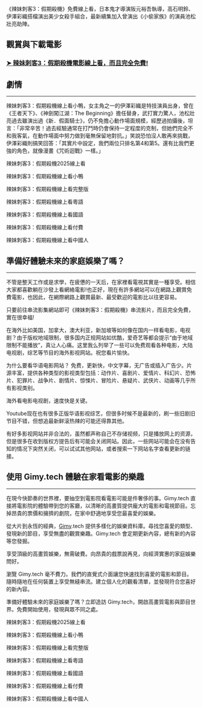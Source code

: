 《辣妹刺客3：假期殺機》免費線上看，日本鬼才導演阪元裕吾執導，高石明鈴、伊澤彩織搭檔演出美少女殺手組合，最新續集加入曾演出《小偷家族》的演員池松壯亮助陣。


## 觀賞與下載電影

### [➤ 辣妹刺客3：假期殺機電影線上看，而且完全免費!](https://www.gimy.tech/2025/03/baby-assassins-nice-day-hd-gimy.html)


## 劇情

----------

辣妹刺客3：假期殺機線上看小鴨，女主角之一的伊澤彩織是特技演員出身，曾在《王者天下》、《神劍闖江湖：The Beginning》擔任替身，武打實力驚人，池松壯亮過去雖演出過《新．假面騎士》，仍不免擔心動作場面規模，經歷過拍攝後，坦言：「非常辛苦！過去經驗通常在打鬥時仍會保持一定程度的克制，但她們完全不和我客氣，在動作場面中努力做到毫無保留地對抗。」笑說恐怕沒人敢再來挑戰，伊澤彩織則搞笑回答：「其實片中設定，我們兩位只排名第4和第5。還有比我們更強的角色，就像漫畫《咒術迴戰》一樣。」

辣妹刺客3：假期殺機2025線上看

辣妹刺客3：假期殺機線上看小鴨

辣妹刺客3：假期殺機線上看完整版

辣妹刺客3：假期殺機線上看粵語

辣妹刺客3：假期殺機線上看國語

辣妹刺客3：假期殺機線上看付費

辣妹刺客3：假期殺機線上看中國人

## 準備好體驗未來的家庭娛樂了嗎？

----------

不管是整天工作或是求學，在疲憊的一天后，在家裡看電視其實是一種享受。相信大家都喜歡躺在沙發上看網絡電影!也正好，現在有許多網站可以在網路上觀賞免費電影，也因此，在網際網路上觀賞最新、最受歡迎的電影比以往更容易。

只要前往串流影集網站即可《辣妹刺客3：假期殺機》串流影片，而且完全免費，實在很幸福!

在海外比如美国，加拿大，澳大利亚，新加坡等如何像在国内一样看电影，电视剧？由于版权地域限制，很多国内正规网站如优酷，爱奇艺等都会提示“由于地域限制不能播放”，真让人心痛。这里我么列举了一些可以免费观看各种电影，大陆电视剧，综艺等节目的海外影视网站。祝您看片愉快。

为什么要看华语电影网站？ 免费，更新快，中文字幕，无广告或插入广告少。片源丰富，提供各种类型的影视类型包括：动作片、喜剧片、爱情片、科幻片、恐怖片、犯罪片、战争片、剧情片、惊悚片、冒险片、悬疑片、武侠片、动画等几乎所有影视类别。

海外看电影电视剧，速度快是关键。

Youtube现在也有很多正版华语影视综艺，但很多时候不是最新的，刷一些旧剧旧节目不错，但想追最新鲜滚热辣的可能还得靠其他。

有好多影视网站并非合法的，虽然都声称自己不存储视频，只是播放网上的资源，但是很多在收到版权方提告后有可能会关闭网站。因此，一些网站可能会在没有告知的情况下突然关闭，可以试试其他网站，或者搜索一下网站名字查看更新的链接。

## 使用 Gimy.tech 體驗在家看電影的樂趣

----------

在現今快節奏的世界裡，要抽空到電影院看電影可能是件奢侈的事。Gimy.tech 直接將電影院的體驗帶到您的客廳，以清晰的高畫質提供龐大的電影和電視節目。忘掉昂貴的票價和擁擠的劇院，在家中舒適地享受您最喜愛的娛樂。

從大片到永恆的經典，[Gimy](https://www.gimy.tech).tech 提供多樣化的娛樂資料庫。尋找您喜愛的類型、發現新的節目，享受無盡的觀賞樂趣。Gimy.tech 會定期更新內容，總有新的內容等您發掘。

享受頂級的高畫質娛樂，無需破費。向昂貴的戲票說再見，向經濟實惠的家庭娛樂問好。

瀏覽 Gimy.tech 毫不費力。我們的直覺式介面讓您快速找到喜愛的電影和節目。隨時隨地在任何裝置上享受無縫串流。建立個人化的觀看清單，並發現符合您喜好的新內容。

準備好體驗未來的家庭娛樂了嗎？立即造訪 Gimy.tech，開啟高畫質電影與節目世界。免費開始使用，發現與眾不同之處。


辣妹刺客3：假期殺機2025線上看

辣妹刺客3：假期殺機線上看小鴨

辣妹刺客3：假期殺機線上看完整版

辣妹刺客3：假期殺機線上看粵語

辣妹刺客3：假期殺機線上看國語

辣妹刺客3：假期殺機線上看付費

辣妹刺客3：假期殺機線上看中國人
